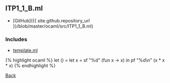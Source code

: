 ## ITP1_1_B.ml

- [GitHub]({{ site.github.repository_url }}/blob/master/ocaml/src/ITP1_1_B.ml)

### Includes

- [template.ml](../include/template/template)

{% highlight ocaml %}
let () =
  let x = sf "%d" (fun x -> x) in
  pf "%d\n" (x * x * x)
{% endhighlight %}

[Back](..)

